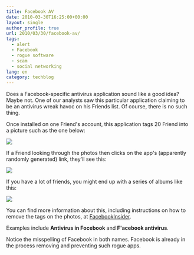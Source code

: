 ```yaml
---
title: Facebook AV
date: 2010-03-30T16:25:00+00:00
layout: single
author_profile: true
url: 2010/03/30/facebook-av/
tags:
  - alert
  - Facebook
  - rogue software
  - scam
  - social networking
lang: en
category: techblog
---
```

Does a Facebook-specific antivirus application sound like a good idea? Maybe not. One of our analysts saw this particular application claiming to be an antivirus wreak havoc on his Friends list. Of course, there is no such thing.

Once installed on one Friend's account, this application tags 20 Friend into a picture such as the one below:

[![](http://4.bp.blogspot.com/_vaUVXcmC3OI/S7IYCxKxOII/AAAAAAAABaI/R0mSrydLB-k/s400/FBAV2.JPG)](http://4.bp.blogspot.com/_vaUVXcmC3OI/S7IYCxKxOII/AAAAAAAABaI/R0mSrydLB-k/s1600-h/FBAV2.JPG)

If a Friend looking through the photos then clicks on the app's (apparently randomly generated) link, they'll see this:

[![](http://1.bp.blogspot.com/_vaUVXcmC3OI/S7IYFA7920I/AAAAAAAABaM/rEILIE9kGNk/s400/FBAV-approval.JPG)](http://1.bp.blogspot.com/_vaUVXcmC3OI/S7IYFA7920I/AAAAAAAABaM/rEILIE9kGNk/s1600-h/FBAV-approval.JPG)

If you have a lot of friends, you might end up with a series of albums like this:

[![](http://1.bp.blogspot.com/_vaUVXcmC3OI/S7IX6z_etgI/AAAAAAAABaE/8rRZnGBVJUE/s400/FBAV.JPG)](http://1.bp.blogspot.com/_vaUVXcmC3OI/S7IX6z_etgI/AAAAAAAABaE/8rRZnGBVJUE/s1600-h/FBAV.JPG)

You can find more information about this, including instructions on how to remove the tags on the photos, at [FacebookInsider](http://thefacebookinsider.com/2010/03/warning-facebook-antivirus-will-virally-spam-your-friends/).

Examples include **Antivirus in Focebook** and **F'acebook antivirus**.

Notice the misspelling of Facebook in both names. Facebook is already in the process removing and preventing such rogue apps.
